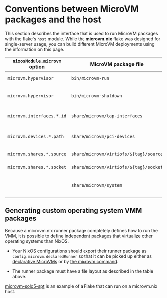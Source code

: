 # Conventions between MicroVM packages and the host

This section describes the interface that is used to run MicroVM
packages with the flake's `host` module. While the **microvm.nix**
flake was designed for single-server usage, you can build different
MicroVM deployments using the information on this page.


| `nixosModule.microvm` option | MicroVM package file                   | `nixosModules.host` systemd service | Description                                                                                   |
|------------------------------|----------------------------------------|-------------------------------------|-----------------------------------------------------------------------------------------------|
| `microvm.hypervisor`         | `bin/microvm-run`                      | `microvm@.service`                  | Start script for the main MicroVM process                                                     |
| `microvm.hypervisor`         | `bin/microvm-shutdown`                 | `microvm@.service`                  | Script for graceful shutdown of the MicroVM (i.e. triggering the power button)                |
| `microvm.interfaces.*.id`    | `share/microvm/tap-interfaces`         | `microvm-tap-interfaces@.service`   | Names of the tap network interfaces to setup for the proper user                              |
| `microvm.devices.*.path`     | `share/microvm/pci-devices`            | `microvm-pci-devices@.service`      | PCI devices that must be bound to the **vfio-pci** driver on the host                         |
| `microvm.shares.*.source`    | `share/microvm/virtiofs/${tag}/source` | `microvm-virtiofsd@.service`        | Source directory of a **virtiofs** instance by tag                                            |
| `microvm.shares.*.socket`    | `share/microvm/virtiofs/${tag}/socket` | `microvm-virtiofsd@.service`        | **virtiofsd** socket path by tag                                                              |
|                              | `share/microvm/system`                 |                                     | `config.system.build.toplevel` symlink, used for comparing versions when running `microvm -l` |


## Generating custom operating system VMM packages

Because a microvm.nix runner package completely defines how to run the
VMM, it is possible to define independent packages that
virtualize other operating systems than NixOS.

- Your NixOS configurations should export their runner package as
  `config.microvm.declaredRunner` so that it can be picked up either
  as [declarative MicroVMs](declarative.md) or by [the microvm
  command](microvm-command.md).

- The runner package must have a file layout as described in the table
  above.

[microvm-solo5-spt](https://github.com/astro/microvm-solo5-spt) is an
example of a Flake that can run on a microvm.nix host.
